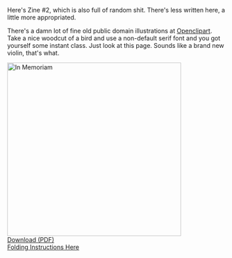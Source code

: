 <!--
{
    "title": "In Memoriam",
    "post_date": "2013-04-29 09:45 AM",
    "tags": ["zines"],
    "icon": "35"
}
-->

Here's Zine #2, which is also full of random shit. There's less written here, a little more appropriated.

There's a damn lot of fine old public domain illustrations at [Openclipart](http://openclipart.org/). Take a nice woodcut of a bird and use a non-default serif font and you got yourself some instant class. Just look at this page.
Sounds like a brand new violin, that's what.

<div class="center"><a href="https://dl.dropboxusercontent.com/u/230241/in%20memoriam.pdf"><img src="/static/img/in-memoriam.jpg" width="400" alt="In Memoriam"><br />
Download (PDF)</a><br /><a href="http://artbeacondesmoines.com/image/45943457380">Folding Instructions Here</a></div>